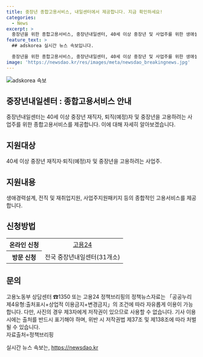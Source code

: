 ```yaml
---
title: 중장년 종합고용서비스, 내일센터에서 제공합니다. 지금 확인하세요!
categories:
  - News
excerpt: >
  중장년을 위한 종합고용서비스, 중장년내일센터, 40세 이상 중장년 및 사업주를 위한 생애설계, 전직지원, 사업주 지원 패키지 등의 서비스 제공. 온라인 및 방문 신청 가능하며, 고용24 및 중장년내일센터를 통해 신청할 수 있음. 문의는 고용노동부 상담센터(☎1350)로.
feature_text: >
  ## adskorea 실시간 뉴스 속보입니다.

  중장년을 위한 종합고용서비스, 중장년내일센터, 40세 이상 중장년 및 사업주를 위한 생애설계, 전직지원, 사업주 지원 패키지 등의 서비스 제공. 온라인 및 방문 신청 가능하며, 고용24 및 중장년내일센터를 통해 신청할 수 있음. 문의는 고용노동부 상담센터(☎1350)로.
image: 'https://newsdao.kr/res/images/meta/newsdao_breakingnews.jpg'
---
```


<p><img src="https://newsdao.kr/res/images/meta/newsdao_breakingnews.jpg" alt="adskorea 속보" /></p>

<h2>중장년내일센터 : 종합고용서비스 안내</h2>

<p data-ke-size="size16">중장년내일센터는 40세 이상 중장년 재직자, 퇴직(예정)자 및 중장년을 고용하려는 사업주를 위한 종합고용서비스를 제공합니다. 이에 대해 자세히 알아보겠습니다.</p>

<h2 data-ke-size="size26">지원대상</h2>

<p data-ke-size="size16">40세 이상 중장년 재직자·퇴직(예정)자 및 중장년을 고용하려는 사업주.</p>

<h2 data-ke-size="size26">지원내용</h2>

<p data-ke-size="size16">생애경력설계, 전직 및 재취업지원, 사업주지원패키지 등의 종합적인 고용서비스를 제공합니다.</p>

<h2 data-ke-size="size26">신청방법</h2>

<table>
  <tr>
    <th>온라인 신청</th>
    <td style="text-align: center; height: 17px;"><a href="https://www economically24.com/">고용24</a></td>
  </tr>
  <tr>
    <th>방문 신청</th>
    <td style="text-align: center; height: 17px;">전국 중장년내일센터(31개소)</td>
  </tr>
</table>

<h2 data-ke-size="size26">문의</h2>

<p data-ke-size="size16">고용노동부 상담센터 ☎1350 또는 고용24 정책브리핑의 정책뉴스자료는 「공공누리 제4유형:출처표시+상업적 이용금지+변경금지」의 조건에 따라 자유롭게 이용이 가능합니다. 다만, 사진의 경우 제3자에게 저작권이 있으므로 사용할 수 없습니다. 기사 이용 시에는 출처를 반드시 표기해야 하며, 위반 시 저작권법 제37조 및 제138조에 따라 처벌될 수 있습니다. <br>자료출처=정책브리핑 </p>
실시간 뉴스 속보는, <a href="https://newsdao.kr" rel="dofollow">https://newsdao.kr</a>


